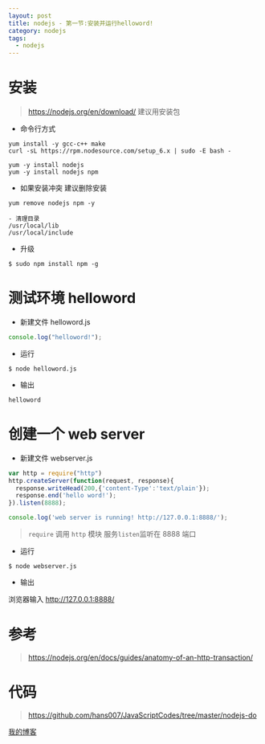 ```yaml
---
layout: post
title: nodejs - 第一节:安装并运行helloword!
category: nodejs
tags:
  - nodejs
---
```


# 安装

> https://nodejs.org/en/download/
> 建议用安装包


- 命令行方式

```
yum install -y gcc-c++ make
curl -sL https://rpm.nodesource.com/setup_6.x | sudo -E bash -

yum -y install nodejs
yum -y install nodejs npm
```

- 如果安装冲突 建议删除安装

```
yum remove nodejs npm -y

- 清理目录
/usr/local/lib
/usr/local/include
```

- 升级

```
$ sudo npm install npm -g
```

# 测试环境 helloword

- 新建文件 helloword.js

```javascript
console.log("helloword!");
```

- 运行

```
$ node helloword.js
```

- 输出

```
helloword
```

# 创建一个 web server

- 新建文件 webserver.js

```javascript
var http = require("http")
http.createServer(function(request, response){
  response.writeHead(200,{'content-Type':'text/plain'});
  response.end('hello word!');
}).listen(8888);

console.log('web server is running! http://127.0.0.1:8888/');
```

> `require` 调用 `http` 模块
> 服务`listen`监听在 8888 端口

- 运行

```
$ node webserver.js
```

- 输出

浏览器输入 http://127.0.0.1:8888/

# 参考

> https://nodejs.org/en/docs/guides/anatomy-of-an-http-transaction/

# 代码

> https://github.com/hans007/JavaScriptCodes/tree/master/nodejs-do

[我的博客](https://hans007.github.io)